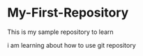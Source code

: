 # My-First-Repository
This is my sample repository to learn

i am learning about how to use git repository 
